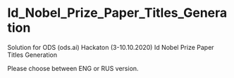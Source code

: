 # Id_Nobel_Prize_Paper_Titles_Generation
Solution for ODS (ods.ai) Hackaton (3-10.10.2020) Id Nobel Prize Paper Titles Generation

Please choose between ENG or RUS version.
